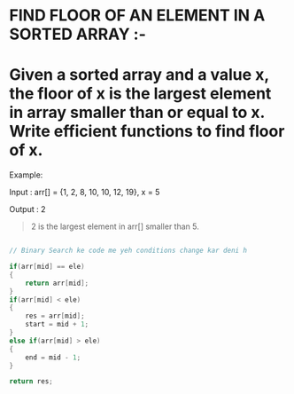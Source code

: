 # FIND FLOOR OF AN ELEMENT IN A SORTED ARRAY :-

# Given a sorted array and a value x, the floor of x is the largest element in array smaller than or equal to x. Write efficient functions to find floor of x.

Example:

Input : arr[] = {1, 2, 8, 10, 10, 12, 19}, x = 5

Output : 2

> 2 is the largest element in arr[] smaller than 5.

```cpp

// Binary Search ke code me yeh conditions change kar deni h

if(arr[mid] == ele)
{
    return arr[mid];
}
if(arr[mid] < ele)
{
    res = arr[mid];
    start = mid + 1;
}
else if(arr[mid] > ele)
{
    end = mid - 1;
}

return res;

```